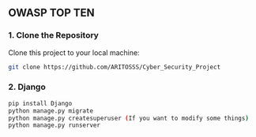 ## OWASP TOP TEN

### 1. Clone the Repository

Clone this project to your local machine:
```bash
git clone https://github.com/ARITOSSS/Cyber_Security_Project
```

### 2. Django
```bash
pip install Django
python manage.py migrate
python manage.py createsuperuser (If you want to modify some things)
python manage.py runserver



